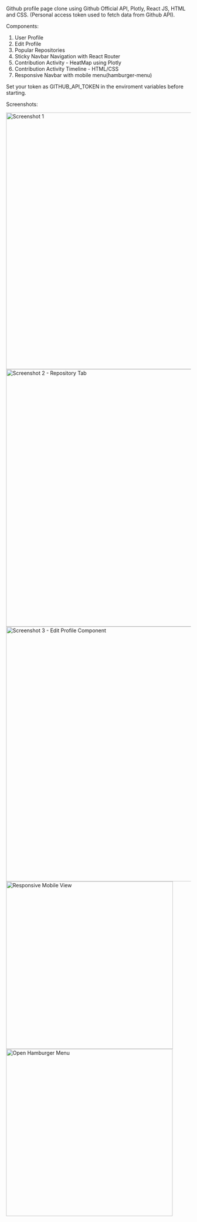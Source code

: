 Github profile page clone using Github Official API, Plotly, React JS, HTML and CSS.
(Personal access token used to fetch data from Github API).

Components:
1. User Profile
2. Edit Profile
3. Popular Repositories
4. Sticky Navbar Navigation with React Router
5. Contribution Activity - HeatMap using Plotly
6. Contribution Activity Timeline - HTML/CSS
7. Responsive Navbar with mobile menu(hamburger-menu)

Set your token as GITHUB_API_TOKEN in the enviroment variables before starting.

Screenshots:




<img width="697" alt="Screenshot 1" src="https://user-images.githubusercontent.com/23743237/188365301-4ded07ae-f4c8-47b8-a385-1359fb1d177b.png">


<img width="699" alt="Screenshot 2 - Repository Tab" src="https://user-images.githubusercontent.com/23743237/188365409-dcfeaa32-5e57-48c7-8460-927358881eb4.png">


<img width="692" alt="Screenshot 3 - Edit Profile Component" src="https://user-images.githubusercontent.com/23743237/188365466-58f1875f-0622-4795-b996-9ce1a5004a5d.png">


<img width="455" alt="Responsive Mobile View" src="https://user-images.githubusercontent.com/23743237/188365554-b38a11b4-65fc-47d3-845d-b8abf190ac13.png">


<img width="454" alt="Open Hamburger Menu" src="https://user-images.githubusercontent.com/23743237/188365629-af012022-72a9-41d5-8181-997cc74fbaa7.png">
